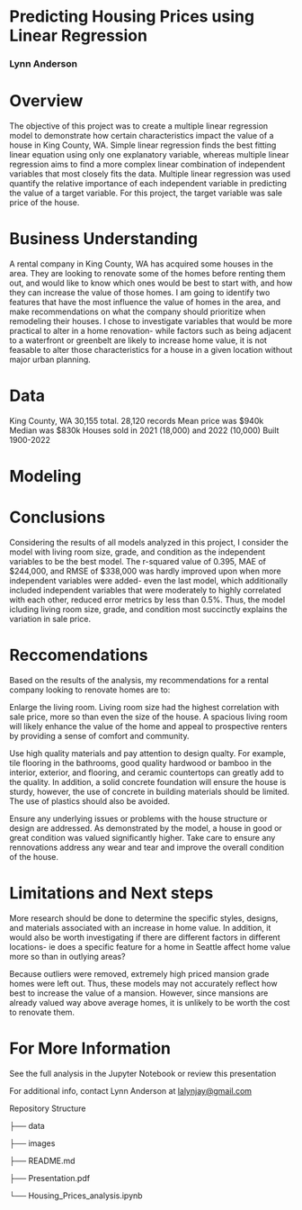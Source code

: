 # Predicting Housing Prices using Linear Regression

### Lynn Anderson

# Overview

The objective of this project was to create a multiple linear regression model to demonstrate how certain characteristics impact the value of a house in King County, WA. Simple linear regression finds the best fitting linear equation using only one explanatory variable, whereas multiple linear regression aims to find a more complex linear combination of independent variables that most closely fits the data. Multiple linear regression was used quantify the relative importance of each independent variable in predicting the value of a target variable. For this project, the target variable was sale price of the house. 

# Business Understanding

A rental company in King County, WA has acquired some houses in the area. They are looking to renovate some of the homes before renting them out, and would like to know which ones would be best to start with, and how they can increase the value of those homes. I am going to identify two features that have the most influence the value of homes in the area, and make recommendations on what the company should prioritize when remodeling their houses. I chose to investigate variables that would be more practical to alter in a home renovation- while factors such as being adjacent to a waterfront or greenbelt are likely to increase home value, it is not feasable to alter those characteristics for a house in a given location without major urban planning.

# Data

King County, WA  30,155 total. 28,120 records  Mean price was $940k  Median was $830k  Houses sold in 2021 (18,000)  and 2022 (10,000)  Built 1900-2022

# Modeling

# Conclusions

Considering the results of all models analyzed in this project, I consider the model with living room size, grade, and condition as the independent variables to be the best model. The r-squared value of 0.395, MAE of $244,000, and RMSE of $338,000 was hardly improved upon when more independent variables were added- even the last model, which additionally included independent variables that were moderately to highly correlated with each other, reduced error metrics by less than 0.5%. Thus, the model icluding living room size, grade, and condition most succinctly explains the variation in sale price.

# Reccomendations

Based on the results of the analysis, my recommendations for a rental company looking to renovate homes are to:

Enlarge the living room. Living room size had the highest correlation with sale price, more so than even the size of the house. A spacious living room will likely enhance the value of the home and appeal to prospective renters by providing a sense of comfort and community.

Use high quality materials and pay attention to design qualty. For example, tile flooring in the bathrooms, good quality hardwood or bamboo in the interior, exterior, and flooring, and ceramic countertops can greatly add to the quality. In addition, a solid concrete foundation will ensure the house is sturdy, however, the use of concrete in building materials should be limited. The use of plastics should also be avoided.

Ensure any underlying issues or problems with the house structure or design are addressed. As demonstrated by the model, a house in good or great condition was valued significantly higher. Take care to ensure any rennovations address any wear and tear and improve the overall condition of the house.

# Limitations and Next steps

More research should be done to determine the specific styles, designs, and materials associated with an increase in home value. In addition, it would also be worth investigating if there are different factors in different locations- ie does a specific feature for a home in Seattle affect home value more so than in outlying areas?

Because outliers were removed, extremely high priced mansion grade homes were left out. Thus, these models may not accurately reflect how best to increase the value of a mansion. However, since mansions are already valued way above average homes, it is unlikely to be worth the cost to renovate them. 

# For More Information

See the full analysis in the Jupyter Notebook or review this presentation

For additional info, contact Lynn Anderson at lalynjay@gmail.com

Repository Structure

├── data

├── images

├── README.md

├── Presentation.pdf

└── Housing_Prices_analysis.ipynb
